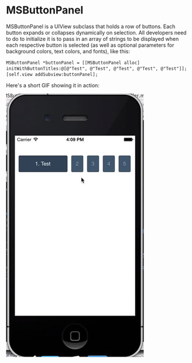 MSButtonPanel
=============

MSButtonPanel is a UIView subclass that holds a row of buttons. Each button expands or collapses dynamically on selection. All developers need to do to initialize it is to pass in an array of strings to be displayed when each respective button is selected (as well as optional parameters for background colors, text colors, and fonts), like this: 

    MSButtonPanel *buttonPanel = [[MSButtonPanel alloc] initWithButtonTitles:@[@"Test", @"Test", @"Test", @"Test", @"Test"]];
    [self.view addSubview:buttonPanel];

Here's a short GIF showing it in action: 

![Test](MSButtonPanel.gif)
